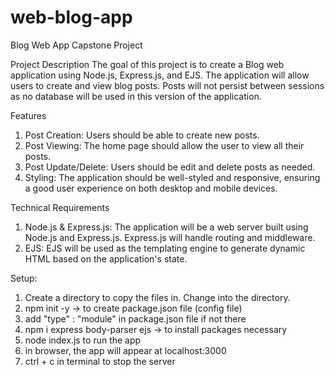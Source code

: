 # web-blog-app
Blog Web App Capstone Project 

Project Description
The goal of this project is to create a Blog web application using Node.js, Express.js, and EJS. The application will allow users to create and view blog posts. Posts will not persist between sessions as no database will be used in this version of the application.

Features
1. Post Creation: Users should be able to create new posts.
2. Post Viewing: The home page should allow the user to view all their posts.
3. Post Update/Delete: Users should be edit and delete posts as needed.
3. Styling: The application should be well-styled and responsive, ensuring a good user experience on both desktop and mobile devices.

Technical Requirements
1. Node.js & Express.js: The application will be a web server built using Node.js and Express.js. Express.js will handle routing and middleware.
2. EJS: EJS will be used as the templating engine to generate dynamic HTML based on the application's state.

Setup:

1. Create a directory to copy the files in. Change into the directory.
2. npm init -y  -> to create package.json file (config file)
3. add "type" : "module" in package.json file if not there
4. npm i express body-parser ejs    -> to install packages necessary
5. node index.js to run the app
6. in browser, the app will appear at localhost:3000
7. ctrl + c in terminal to stop the server

